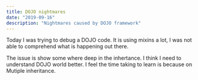 ```yaml
---
title: DOJO nightmares
date: "2019-09-16"
description: "Nightmares caused by DOJO framework"
---
```

Today I was trying to debug a DOJO code. It is using mixins a lot, I was not able to comprehend what is happening out there. 

The issue is show some where deep in the inhertance. I think I need to understand DOJO world better. I feel the time taking to learn is because on Mutiple inheritance.
